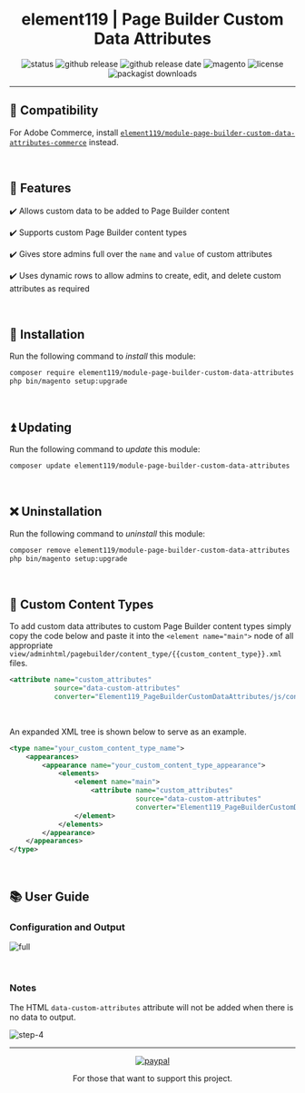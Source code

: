 <div align="center">

<!-- Module Image Here -->

</div>

<h1 align="center">element119 | Page Builder Custom Data Attributes</h1>

<div align="center">

![status](https://img.shields.io/badge/status-active-5fc238.svg)
![github release](https://img.shields.io/github/v/release/pykettk/module-module-page-builder-custom-data-attributes?color=ffbf00&label=version)
![github release date](https://img.shields.io/github/release-date/pykettk/module-module-page-builder-custom-data-attributes?color=8b32a8&label=last%20release)
![magento](https://img.shields.io/badge/Magento-^2.4.3-ec6611.svg)
![license](https://img.shields.io/badge/license-OSL-ff00dd.svg)
![packagist downloads](https://img.shields.io/packagist/dt/element119/module-cancel-held-orders?color=ff0000)

</div>

---

## 🤝 Compatibility
For Adobe Commerce, install
[`element119/module-page-builder-custom-data-attributes-commerce`](https://github.com/pykettk/module-page-builder-custom-data-attributes-commerce)
instead.

<br>

## 📝 Features
✔️ Allows custom data to be added to Page Builder content

✔️ Supports custom Page Builder content types

✔️ Gives store admins full over the `name` and `value` of custom attributes

✔️ Uses dynamic rows to allow admins to create, edit, and delete custom attributes as required

<br/>

## 🔌 Installation
Run the following command to *install* this module:
```bash
composer require element119/module-page-builder-custom-data-attributes
php bin/magento setup:upgrade
```

<br/>

## ⏫ Updating
Run the following command to *update* this module:
```bash
composer update element119/module-page-builder-custom-data-attributes
```

<br/>

## ❌ Uninstallation
Run the following command to *uninstall* this module:
```bash
composer remove element119/module-page-builder-custom-data-attributes
php bin/magento setup:upgrade
```

<br/>

## 🔧 Custom Content Types
To add custom data attributes to custom Page Builder content types simply copy the code below and paste it into the
`<element name="main">` node of all appropriate `view/adminhtml/pagebuilder/content_type/{{custom_content_type}}.xml`
files.

```xml
<attribute name="custom_attributes"
           source="data-custom-attributes"
           converter="Element119_PageBuilderCustomDataAttributes/js/converter/attribute/custom-data-attributes"/>
```

<br/>

An expanded XML tree is shown below to serve as an example.

```xml
<type name="your_custom_content_type_name">
    <appearances>
        <appearance name="your_custom_content_type_appearance">
            <elements>
                <element name="main">
                    <attribute name="custom_attributes"
                               source="data-custom-attributes"
                               converter="Element119_PageBuilderCustomDataAttributes/js/converter/attribute/custom-data-attributes"/>
                </element>
            </elements>
        </appearance>
    </appearances>
</type>
```

<br/>

## 📚 User Guide
### Configuration and Output
![full](https://user-images.githubusercontent.com/40261741/151176871-0ac887fe-00a5-4d4b-9686-5d6596b6c72f.png)

<br>

### Notes
The HTML `data-custom-attributes` attribute will not be added when there is no data to output.

![step-4](https://user-images.githubusercontent.com/40261741/151177231-a2829da7-bf69-4fec-a4aa-caf2ce213101.png)

---

<div align="center">

[![paypal](https://www.paypalobjects.com/en_US/i/btn/btn_donateCC_LG.gif)](https://paypal.me/pykettk)

For those that want to support this project.

</div>
